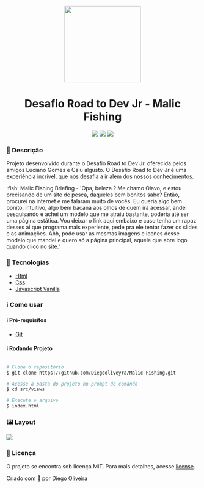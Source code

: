 <p align='center'><img width='200' src="./github-img.png"></p>
<h1 align='center'>Desafio Road to Dev Jr - Malic Fishing</h1>
<p align='center'>
<img src="https://img.shields.io/github/repo-size/Diegooliveyra/Malic-Fishing">
<img src="https://img.shields.io/github/last-commit/Diegooliveyra/Malic-Fishing">
<img src="https://img.shields.io/github/license/Diegooliveyra/Malic-Fishing">
</p>

<h3>🔖 Descrição</h3>
<p>Projeto desenvolvido durante o Desafio Road to Dev Jr. oferecida pelos amigos Luciano Gomes e Caiu algusto. O Desafio Road to Dev Jr é uma experiência incrivel, que nos desafia a ir alem dos nossos conhecimentos.<p>

<p>:fish: Malic Fishing Briefing - 'Opa, beleza ? Me chamo Olavo, e estou precisando de um site de pesca, daqueles bem bonitos sabe? Então, procurei na internet e me falaram muito de vocês. Eu queria algo bem bonito, intuitivo, algo bem bacana aos olhos de quem irá acessar, andei pesquisando e achei um modelo que me atraiu bastante, poderia até ser uma página estática. Vou deixar o link aqui embaixo e caso tenha um rapaz desses ai que programa mais experiente, pede pra ele tentar fazer os slides e as animações. Ahh, pode usar as mesmas imagens e icones desse modelo que mandei e quero só a página principal, aquele que abre logo quando clico no site."
<p>


<h3>🚀 Tecnologias</h3>
<ul>
    <li><a href="" target="_blank">Html</a></li>
    <li><a href="" target="_blank">Css</a></li>
    <li><a href="" target="_blank">Javascript Vanilla</a></li>
</ul>

<h3>ℹ️ Como usar</h3>

<h4>ℹ️ Pré-requisitos</h4>

<ul>
    <li><a href="" target="_blank">Git</a></li>
</ul>

<h4>ℹ️ Rodando Projeto</h4>

```bash

# Clone o repositório
$ git clone https://github.com/Diegooliveyra/Malic-Fishing.git

# Acesse a pasta do projeto no prompt de comando
$ cd src/views

# Execute o arquivo
$ index.html

```

<h3>🖼 Layout</h3>
<img src="./.github/web-home.png">


<h3>📝 Licença</h3>
<p>O projeto se encontra sob licença MIT. Para mais detalhes, acesse <a href='LICENSE'>license<a>.</p>
<p>Criado com 💙 por <a href='https://github.com/Diegooliveyra/' target='blank'>Diego Oliveira</a></p>